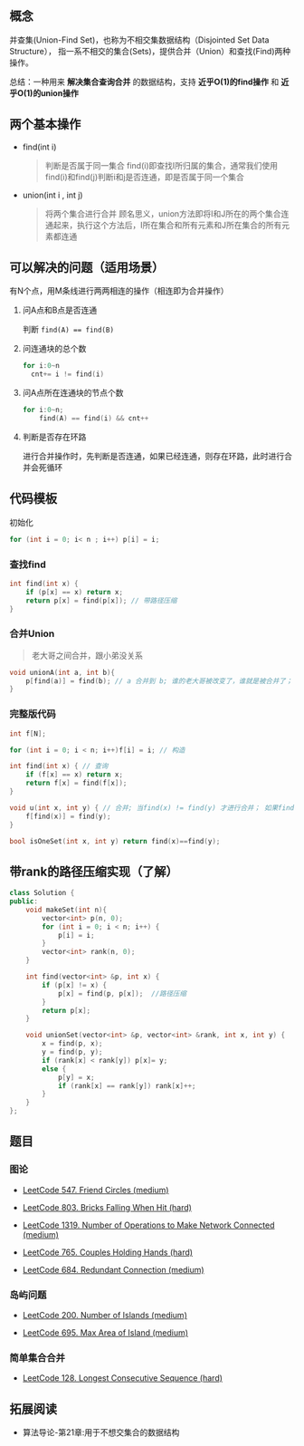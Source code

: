 ## 概念

并查集(Union-Find Set)，也称为不相交集数据结构（Disjointed Set Data Structure），
指一系不相交的集合(Sets)，提供合并（Union）和查找(Find)两种操作。

总结：一种用来 **解决集合查询合并** 的数据结构，支持 **近乎O(1)的find操作** 和 **近乎O(1)的union操作**

## 两个基本操作

- find(int i)

    > 判断是否属于同一集合
    > find(i)即查找I所归属的集合，通常我们使用find(i)和find(j)判断i和j是否连通，即是否属于同一个集合

- union(int i , int j)

    > 将两个集合进行合并
    > 顾名思义，union方法即将I和J所在的两个集合连通起来，执行这个方法后，I所在集合和所有元素和J所在集合的所有元素都连通

## 可以解决的问题（适用场景）

有N个点，用M条线进行两两相连的操作（相连即为合并操作）

1. 问A点和B点是否连通

    判断 `find(A) == find(B)`

2. 问连通块的总个数
    
    ```cpp
    for i:0~n
      cnt+= i != find(i)
    ```

3. 问A点所在连通块的节点个数

    ```cpp
    for i:0~n;
        find(A) == find(i) && cnt++
    ```
    
4. 判断是否存在环路

    进行合并操作时，先判断是否连通，如果已经连通，则存在环路，此时进行合并会死循环

## 代码模板

初始化

```cpp
for (int i = 0; i< n ; i++) p[i] = i;
```

### 查找find

```cpp
int find(int x) {
    if (p[x] == x) return x;
    return p[x] = find(p[x]); // 带路径压缩
}
```

### 合并Union

> 老大哥之间合并，跟小弟没关系

```cpp
void unionA(int a, int b){
    p[find(a)] = find(b); // a 合并到 b; 谁的老大哥被改变了，谁就是被合并了；
}
```

### 完整版代码

```cpp
int f[N];

for (int i = 0; i < n; i++)f[i] = i; // 构造

int find(int x) { // 查询
    if (f[x] == x) return x;
    return f[x] = find(f[x]);
}

void u(int x, int y) { // 合并; 当find(x) != find(y) 才进行合并； 如果find(x) == find(y)，没必要进行合并，已经在一个集合；此时进行合并表明存在环路；
    f[find(x)] = find(y);
}

bool isOneSet(int x, int y) return find(x)==find(y);
```

## 带rank的路径压缩实现（了解）

```cpp
class Solution {
public:
    void makeSet(int n){
        vector<int> p(n, 0);
        for (int i = 0; i < n; i++) {
            p[i] = i;
        }
        vector<int> rank(n, 0);
    }

    int find(vector<int> &p, int x) {
        if (p[x] != x) {
            p[x] = find(p, p[x]);  //路径压缩
        }
        return p[x];
    }

    void unionSet(vector<int> &p, vector<int> &rank, int x, int y) {
        x = find(p, x);
        y = find(p, y);
        if (rank[x] < rank[y]) p[x]= y;
        else {
            p[y] = x;
            if (rank[x] == rank[y]) rank[x]++;
        }
    }
};
```

## 题目

### 图论

- [LeetCode 547. Friend Circles (medium)](https://github.com/muyids/leetcode/blob/master/algorithms/501-600/547.friend-circles.md)

- [LeetCode 803. Bricks Falling When Hit (hard)](https://github.com/muyids/leetcode/blob/master/algorithms/801-900/803.bricks-falling-when-hit.md)

- [LeetCode 1319. Number of Operations to Make Network Connected (medium)](https://github.com/muyids/leetcode/blob/master/algorithms/1301-1400/1319.number-of-operations-to-make-network-connected.md)

- [LeetCode 765. Couples Holding Hands (hard)](https://github.com/muyids/leetcode/blob/master/algorithms/701-800/765.couples-holding-hands.md)

- [LeetCode 684. Redundant Connection (medium)](https://github.com/muyids/leetcode/blob/master/algorithms/601-700/684.redundant-connection.md)


### 岛屿问题

- [LeetCode 200. Number of Islands (medium)](https://github.com/muyids/leetcode/blob/master/algorithms/201-300/200.number-of-islands.md)

- [LeetCode 695. Max Area of Island (medium)](https://github.com/muyids/leetcode/blob/master/algorithms/601-700/695.max-area-of-island.md)

### 简单集合合并

- [LeetCode 128. Longest Consecutive Sequence (hard)](https://github.com/muyids/leetcode/blob/master/algorithms/101-200/128.longest-consecutive-sequence.md)

## 拓展阅读

- 算法导论-第21章:用于不想交集合的数据结构
